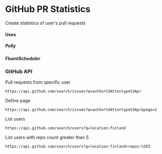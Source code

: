 # GitHub PR Statistics

Create statistics of user's pull requests

#### Uses

##### Polly 

##### FluentScheduler

### GitHub API


Pull requests from specific user
```
https://api.github.com/search/issues?q=author%3Attu+type%3Apr
```

Define page
```
https://api.github.com/search/issues?q=author%3Attu+type%3Apr&page=2
```

List users

```
https://api.github.com/search/users?q=location:finland
```

List users with repo count greater than 5
```
https://api.github.com/search/users?q=location:finland+repos:%3E5
```